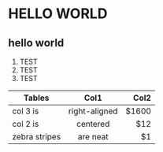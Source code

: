 # HELLO WORLD

## hello world

1. TEST
2. TEST
3. TEST

| Tables        | Col1          | Col2  |
| ------------- |:-------------:| -----:|
| col 3 is      | right-aligned | $1600 |
| col 2 is      | centered      |   $12 |
| zebra stripes | are neat      |    $1 |
